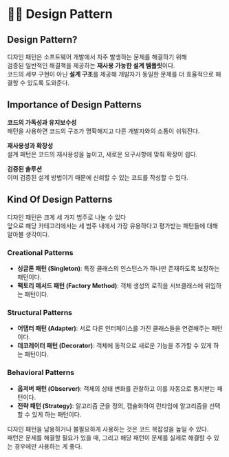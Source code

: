 # 🤹‍♂️ Design Pattern

## Design Pattern?&#x20;

디자인 패턴은 소프트웨어 개발에서 자주 발생하는 문제를 해결하기 위해 \
검증된 일반적인 해결책을 제공하는 **재사용 가능한 설계 템플릿**이다. \
코드의 세부 구현이 아닌 **설계 구조**를 제공해 개발자가 동일한 문제를 더 효율적으로 해결할 수 있도록 도와준다.

## Importance of Design Patterns

**코드의 가독성과 유지보수성** \
패턴을 사용하면 코드의 구조가 명확해지고 다른 개발자와의 소통이 쉬워진다.

**재사용성과 확장성**\
설계 패턴은 코드의 재사용성을 높이고, 새로운 요구사항에 맞춰 확장이 쉽다.

**검증된 솔루션** \
이미 검증된 설계 방법이기 때문에 신뢰할 수 있는 코드를 작성할 수 있다.

## Kind Of Design Patterns

디자인 패턴은 크게 세 가지 범주로 나눌 수 있다\
앞으로 해당 카테고리에서는 세 범주 내에서 가장 유용하다고 평가받는 패턴들에 대해 알아볼 생각이다.

### Creational Patterns

* **싱글톤 패턴 (Singleton)**: 특정 클래스의 인스턴스가 하나만 존재하도록 보장하는 패턴이다.
* **팩토리 메서드 패턴 (Factory Method)**: 객체 생성의 로직을 서브클래스에 위임하는 패턴이다.

### Structural Patterns

* **어댑터 패턴 (Adapter)**: 서로 다른 인터페이스를 가진 클래스들을 연결해주는 패턴이다.
* **데코레이터 패턴 (Decorator)**: 객체에 동적으로 새로운 기능을 추가할 수 있게 하는 패턴이다.

### Behavioral Patterns

* **옵저버 패턴 (Observer)**: 객체의 상태 변화를 관찰하고 이를 자동으로 통지받는 패턴이다.
* **전략 패턴 (Strategy)**: 알고리즘 군을 정의, 캡슐화하여 런타임에 알고리즘을 선택할 수 있게 하는 패턴이다.

디자인 패턴을 남용하거나 불필요하게 사용하는 것은 코드 복잡성을 높일 수 있다.\
패턴은 문제를 해결할 필요가 있을 때, 그리고 해당 패턴이 문제를 실제로 해결할 수 있는 경우에만 사용하는 게 좋다.
